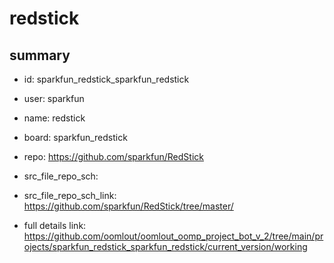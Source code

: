 # redstick
 
## summary 
* id: sparkfun_redstick_sparkfun_redstick
* user: sparkfun
* name: redstick
* board: sparkfun_redstick
* repo: https://github.com/sparkfun/RedStick



* src_file_repo_sch: 
* src_file_repo_sch_link: https://github.com/sparkfun/RedStick/tree/master/
* full details link: https://github.com/oomlout/oomlout_oomp_project_bot_v_2/tree/main/projects/sparkfun_redstick_sparkfun_redstick/current_version/working  







